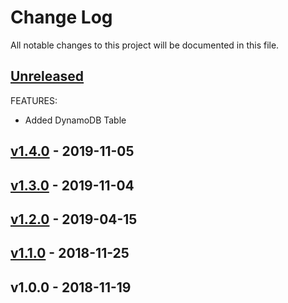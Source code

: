 # Change Log

All notable changes to this project will be documented in this file.

<a name="unreleased"></a>
## [Unreleased]
FEATURES:
- Added DynamoDB Table


<a name="v1.4.0"></a>
## [v1.4.0] - 2019-11-05



<a name="v1.3.0"></a>
## [v1.3.0] - 2019-11-04



<a name="v1.2.0"></a>
## [v1.2.0] - 2019-04-15



<a name="v1.1.0"></a>
## [v1.1.0] - 2018-11-25



<a name="v1.0.0"></a>
## v1.0.0 - 2018-11-19



[Unreleased]: https://github.com/terraform-aws-modules/terraform-aws-eks/compare/v1.4.0...HEAD
[v1.4.0]: https://github.com/terraform-aws-modules/terraform-aws-eks/compare/v1.3.0...v1.4.0
[v1.3.0]: https://github.com/terraform-aws-modules/terraform-aws-eks/compare/v1.2.0...v1.3.0
[v1.2.0]: https://github.com/terraform-aws-modules/terraform-aws-eks/compare/v1.1.0...v1.2.0
[v1.1.0]: https://github.com/terraform-aws-modules/terraform-aws-eks/compare/v1.0.0...v1.1.0
